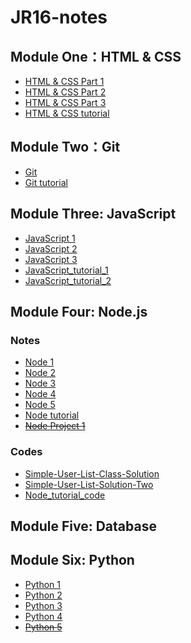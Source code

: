 # JR16-notes

## Module One：HTML & CSS
- [HTML & CSS Part 1](./HTML&CSS/HTML&CSS_1.md)<br>
- [HTML & CSS Part 2](./HTML&CSS/HTML&CSS_2.md)<br>
- [HTML & CSS Part 3](./HTML&CSS/HTML&CSS_3.md)<br>
- [HTML & CSS tutorial](./HTML&CSS/HTML&CSS_tutorial.md)<br>

## Module Two：Git
- [Git](./Git/Git.md)<br>
- [Git tutorial](./Git/Git_tutorial.md)<br>

## Module Three: JavaScript
- [JavaScript 1](./JavaScript/JavaScript_1.md)<br>
- [JavaScript 2](./JavaScript/JavaScript_2.md)<br>
- [JavaScript 3](./JavaScript/JavaScript_3.md)<br>
- [JavaScript_tutorial_1](./JavaScript/JavaScript_tutorial_1.md)<br>
- [JavaScript_tutorial_2](./JavaScript/JavaScript_tutorial_2.md)<br>

## Module Four: Node.js
### Notes
- [Node 1](./Nodejs/Node_1.md)<br>
- [Node 2](./Nodejs/Node_2.md)<br>
- [Node 3](./Nodejs/Node_3.md)<br>
- [Node 4](./Nodejs/Node_4.md)<br>
- [Node 5](./Nodejs/Node_5.md)<br>
- [Node tutorial](./Nodejs/Node_tutorial.md)<br>
- ~~[Node Project 1](./Nodejs/Node_Project1.md)~~<br>

### Codes
- [Simple-User-List-Class-Solution](https://github.com/ESJiang/JR16-notes/tree/main/Simple-User-List-Class-Solution)<br>
- [Simple-User-List-Solution-Two](https://github.com/ESJiang/JR16-notes/tree/main/Simple-User-List-Solution-Two)<br>
- [Node_tutorial_code](https://github.com/ESJiang/JR16-notes/tree/main/Node_tutorial_code)

## Module Five: Database

## Module Six: Python
- [Python 1](./Python/Python_1.md)<br>
- [Python 2](./Python/Python_2.md)<br>
- [Python 3](./Python/Python_3.md)<br>
- [Python 4](./Python/Python_4.md)<br>
- ~~[Python 5](./Python/Python_5.md)<br>~~